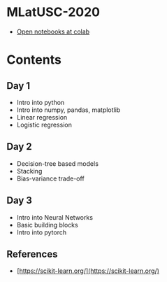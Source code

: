 # MLatUSC-2020

- [Open notebooks at colab](https://colab.research.google.com/github/HSE-LAMBDA/MLatUSC-2020)

# Contents

## Day 1
- Intro into python
- Intro into numpy, pandas, matplotlib
- Linear regression
- Logistic regression

## Day 2
- Decision-tree based models
- Stacking
- Bias-variance trade-off

## Day 3
- Intro into Neural Networks
- Basic building blocks
- Intro into pytorch

## References

- [https://scikit-learn.org/](https://scikit-learn.org/)